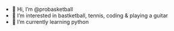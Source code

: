 - 👋 Hi, I’m @probasketball
- 👀 I’m interested in bastketball, tennis, coding & playing a guitar
- 🌱 I’m currently learning python

<!---
probasketball/probasketball is a ✨ special ✨ repository because its `README.md` (this file) appears on your GitHub profile.
You can click the Preview link to take a look at your changes.
--->
